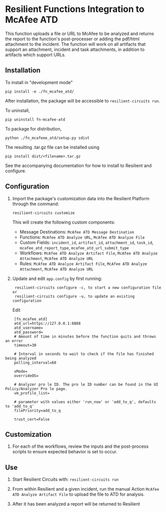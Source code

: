 # Resilient Functions Integration to McAfee ATD

This function uploads a file or URL to McAfee to be analyzed and returns the report to the function's post-processer or adding the pdf/html attachment to the incident. The function will work on all artifacts that support an attachment, incident and task attachments, in addition to artifacts which support URLs.

## Installation

To install in "development mode"

    pip install -e ./fn_mcafee_atd/

After installation, the package will be accessible to `resilient-circuits run`.

To uninstall,

    pip uninstall fn-mcafee-atd

To package for distribution,

    python ./fn_mcafeee_atd/setup.py sdist

The resulting .tar.gz file can be installed using

    pip install dist/<filename>.tar.gz
    
See the accompanying documentation for how to install to Resilient and configure.

## Configuration

1. Import the package's customization data into the Resilient Platform through the command:

    `resilient-circuits customize`

	This will create the following custom components:
	* Message Destinations: `McAfee ATD Message Destination`
	* Functions: `McAfee ATD Analyze URL`, `McAfee ATD Analyze File`
	* Custom Fields: `incident_id`, `artifact_id`, `attachment_id`, `task_id`, `mcafee_atd_report_type`, `mcafee_atd_url_submit_type`
	* Workflows: `McAfee ATD Analyze Artifact File`, `McAfee ATD Analyze Attachment`, `McAfee ATD Analyze URL`
	* Rules: `McAfee ATD Analyze Artifact File`, `McAfee ATD Analyze Attachment`, `McAfee ATD Analyze URL`

2. Update and edit `app.config` by first running:

		resilient-circuits configure -c, to start a new configuration file or
		resilient-circuits configure -u, to update an existing configuration

   Edit
```
    [fn_mcafee_atd]
    atd_url=https://127.0.0.1:8888
    atd_username=
    atd_password=
    # Amount of time in minutes before the function quits and throws an error
    timeout=30
    
    # Interval in seconds to wait to check if the file has finished being analyzed
    polling_interval=60
    
    xMode=
    overrideOS=
    
    # Analyzer pro le ID. The pro le ID number can be found in the UI Policy/Analyzer Pro le page.
    vm_profile_list=
    
    # parameter with values either 'run_now' or 'add_to_q', defaults to 'add_to_q'
    filePriority=add_to_q
    
    trust_cert=False
```
## Customization

1. For each of the workflows, review the inputs and the post-process scripts to ensure expected behavior is set to occur.

## Use

1. Start Resilient Circuits with:
    `resilient-circuits run`

2. From within Resilient and a given incident, run the manual Action `McAfee ATD Analyze Artifact File` to upload the file to ATD for analysis.

3. After it has been analyzed a report will be returned to Resilient